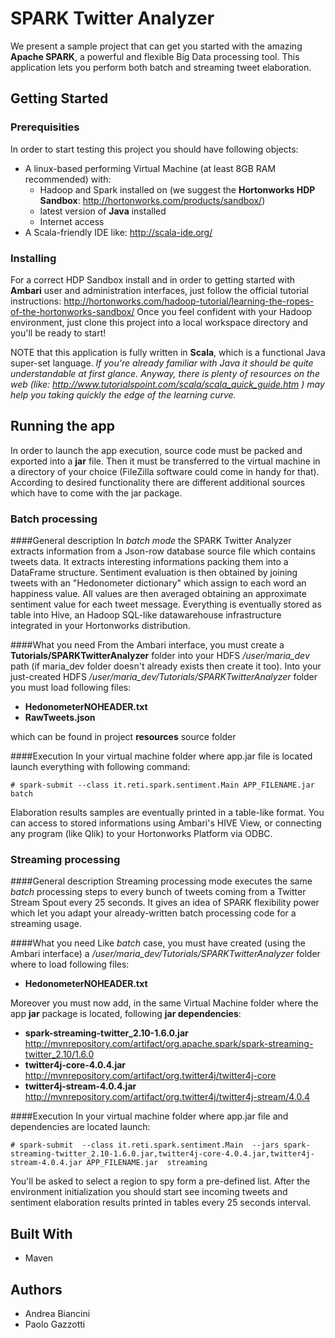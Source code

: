 # SPARK Twitter Analyzer

We present a sample project that can get you started with the amazing **Apache SPARK**, a powerful and flexible Big Data processing tool. 
This application lets you perform both batch and streaming tweet elaboration.








## Getting Started









### Prerequisities 

In order to start testing this project you should have following objects:
* A linux-based performing Virtual Machine (at least 8GB RAM recommended) with:
	- Hadoop and Spark installed on (we suggest the **Hortonworks HDP Sandbox**: http://hortonworks.com/products/sandbox/)
	- latest version of **Java** installed
	- Internet access
* A Scala-friendly IDE like: http://scala-ide.org/





### Installing 		

For a correct HDP Sandbox install and in order to getting started with **Ambari** user and administration interfaces, just follow the official tutorial instructions: http://hortonworks.com/hadoop-tutorial/learning-the-ropes-of-the-hortonworks-sandbox/ 
Once you feel confident with your Hadoop environment, just clone this project into a local workspace directory and you'll be ready to start!


NOTE that this application is fully written in **Scala**, which is a functional Java super-set language.
*If you're already familiar with Java it should be quite understandable at first glance. Anyway, there is plenty of resources on the web (like: http://www.tutorialspoint.com/scala/scala_quick_guide.htm ) may help you taking quickly the edge of the learning curve.*



## Running the app
In order to launch the app execution, source code must be packed and exported into a **jar** file.
Then it must be transferred to the virtual machine in a directory of your choice (FileZilla software could come in handy for that).
According to desired functionality there are different additional sources which have to come with the jar package.




### Batch processing	



####General description
In *batch mode* the SPARK Twitter Analyzer extracts information from a Json-row database source file which contains tweets data. It extracts interesting informations packing them into a DataFrame structure. Sentiment evaluation is then obtained by joining tweets with an "Hedonometer dictionary" which assign to each word an happiness value. All values are then averaged obtaining an approximate sentiment value for each tweet message.
Everything is eventually stored as table into Hive, an Hadoop SQL-like datawarehouse infrastructure integrated in your Hortonworks distribution.




####What you need
From the Ambari interface, you must create a **Tutorials/SPARKTwitterAnalyzer** folder into your HDFS */user/maria_dev* path (if maria_dev folder doesn't already exists then create it too).
Into your just-created HDFS */user/maria_dev/Tutorials/SPARKTwitterAnalyzer* folder you must load following files:
* **HedonometerNOHEADER.txt**
* **RawTweets.json**

which can be found in project **resources** source folder


####Execution
In your virtual machine folder where app.jar file is located launch everything with following command: 
```
# spark-submit --class it.reti.spark.sentiment.Main APP_FILENAME.jar  batch
```
Elaboration results samples are eventually printed in a table-like format. 
You can access to stored informations using Ambari's HIVE View, or connecting any program (like  Qlik) to your Hortonworks Platform via ODBC.




### Streaming processing	

####General description
Streaming processing mode executes the same *batch* processing steps to every bunch of tweets coming from a Twitter Stream Spout every 25 seconds. It gives an idea of SPARK flexibility power which let you adapt your already-written  batch processing code for a streaming usage.



####What you need
Like *batch* case, you must have created (using the Ambari interface) a */user/maria_dev/Tutorials/SPARKTwitterAnalyzer* folder where to load following files:
* **HedonometerNOHEADER.txt**


Moreover you must now add, in the same Virtual Machine folder where the app **jar** package is located, following **jar dependencies**:
* **spark-streaming-twitter_2.10-1.6.0.jar**
 http://mvnrepository.com/artifact/org.apache.spark/spark-streaming-twitter_2.10/1.6.0
* **twitter4j-core-4.0.4.jar**
  http://mvnrepository.com/artifact/org.twitter4j/twitter4j-core
* **twitter4j-stream-4.0.4.jar**
  http://mvnrepository.com/artifact/org.twitter4j/twitter4j-stream/4.0.4




####Execution
In your virtual machine folder where app.jar file and dependencies are located launch: 
```
# spark-submit  --class it.reti.spark.sentiment.Main  --jars spark-streaming-twitter_2.10-1.6.0.jar,twitter4j-core-4.0.4.jar,twitter4j-stream-4.0.4.jar APP_FILENAME.jar  streaming
```
You'll be asked to select a region to spy form a pre-defined list.
After the environment initialization you should start see incoming tweets and sentiment elaboration results printed in tables every 25 seconds interval.










## Built With

* Maven 













## Authors

* Andrea Biancini
* Paolo Gazzotti








